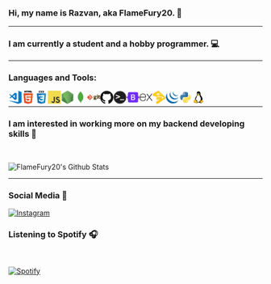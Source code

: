
### Hi, my name is Razvan, aka FlameFury20. 👋
---
### I am currently a student and a hobby programmer. 💻
---
### Languages and Tools:
<img align="left" alt="Visual Studio Code" width="26px" src="https://raw.githubusercontent.com/github/explore/80688e429a7d4ef2fca1e82350fe8e3517d3494d/topics/visual-studio-code/visual-studio-code.png">
<img align="left" alt="HTML5" width="26px" src="https://raw.githubusercontent.com/github/explore/80688e429a7d4ef2fca1e82350fe8e3517d3494d/topics/html/html.png">
<img align="left" alt="CSS3" width="26px" src="https://raw.githubusercontent.com/github/explore/80688e429a7d4ef2fca1e82350fe8e3517d3494d/topics/css/css.png">
<img align="left" alt="JavaScript" width="26px" src="https://raw.githubusercontent.com/github/explore/80688e429a7d4ef2fca1e82350fe8e3517d3494d/topics/javascript/javascript.png">
<img align="left" alt="Node.js" width="26px" src="https://raw.githubusercontent.com/github/explore/80688e429a7d4ef2fca1e82350fe8e3517d3494d/topics/nodejs/nodejs.png">
<img align="left" alt="MongoDB" width="26px" src="https://raw.githubusercontent.com/devicons/devicon/master/icons/mongodb/mongodb-plain.svg">
<img align="left" alt="Git" width="26px" src="https://raw.githubusercontent.com/github/explore/80688e429a7d4ef2fca1e82350fe8e3517d3494d/topics/git/git.png">
<img align="left" alt="GitHub" width="26px" src="https://raw.githubusercontent.com/github/explore/78df643247d429f6cc873026c0622819ad797942/topics/github/github.png">
<img align="left" alt="HTML5" width="26px" src="https://raw.githubusercontent.com/github/explore/80688e429a7d4ef2fca1e82350fe8e3517d3494d/topics/terminal/terminal.png">
<img align="left" alt="Bootstrap" width="26px" src="https://raw.githubusercontent.com/devicons/devicon/master/icons/bootstrap/bootstrap-plain.svg">
<img align="left" alt="Express" width="26px" src="https://raw.githubusercontent.com/devicons/devicon/master/icons/express/express-original.svg">
<img align="left" alt="JetBrains" width="26px" src="https://raw.githubusercontent.com/devicons/devicon/master/icons/jetbrains/jetbrains-plain.svg">
<img align="left" alt="Jquery" width="26px" src="https://raw.githubusercontent.com/devicons/devicon/master/icons/jquery/jquery-original.svg">
<img align="left" alt="Python" width="26px" src="https://raw.githubusercontent.com/devicons/devicon/master/icons/python/python-original.svg">
<img align="left" alt="Linux" width="26px" src="https://raw.githubusercontent.com/github/explore/80688e429a7d4ef2fca1e82350fe8e3517d3494d/topics/linux/linux.png">
<br />

---
### I am interested in working more on my backend developing skills 🏫

<br />

![FlameFury20's Github Stats](https://github-readme-stats.vercel.app/api?username=FlameFury20&show_icons=true&theme=algolia)

---
### Social Media 📱

[![Instagram](https://img.shields.io/badge/instagram-%23E4405F.svg?&style=for-the-badge&logo=instagram&logoColor=white)](https://www.instagram.com/razvan.horja/)

### Listening to Spotify 🎧

<br />

[![Spotify](https://spotify.flamefury20.vercel.app/api/spotify)](https://open.spotify.com/user/rm5y4lct957kocffy2d15adlh)
